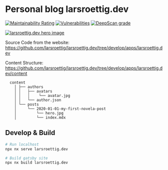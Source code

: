 # Personal blog larsroettig.dev
[![Maintainability Rating](https://sonarcloud.io/api/project_badges/measure?project=larsroettig_larsroettig.dev&metric=sqale_rating)](https://sonarcloud.io/dashboard?id=larsroettig_larsroettig.dev)
[![Vulnerabilities](https://sonarcloud.io/api/project_badges/measure?project=larsroettig_larsroettig.dev&metric=vulnerabilities)](https://sonarcloud.io/dashboard?id=larsroettig_larsroettig.dev)
[![DeepScan grade](https://deepscan.io/api/teams/9672/projects/12261/branches/200062/badge/grade.svg)](https://deepscan.io/dashboard#view=project&tid=9672&pid=12261&bid=200062)


<a href="https://larsroettig.dev/" target="_blank">
<img src="https://github.com/larsroettig/larsroettig.dev/blob/develop/static/preview_full.png" alt="larsroettig.dev hero image" />
</a>
<br/>


Source Code from the website:
https://github.com/larsroettig/larsroettig.dev/tree/develop/apps/larsroettig.dev

Content Structure: 
https://github.com/larsroettig/larsroettig.dev/tree/develop/apps/larsroettig.dev/content
```
  content
    │ ├── authors
    │ │   ├── avatars
    │ │   │    └── avatar.jpg
    │ │   └── author.json
    │ └── posts
    │     └── 2020-01-01-my-first-novela-post
    │         └── hero.jpg
    │         └── index.mdx
```

## Develop & Build
```sh
# Run localhost
npx nx serve larsroettig.dev  

# Build gatsby site
npx nx build larsroettig.dev  
```
